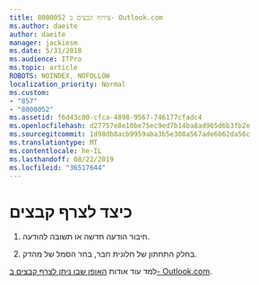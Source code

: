 ```yaml
---
title: 8000052 צירוף קבצים ב- Outlook.com
ms.author: daeite
author: daeite
manager: jackiesm
ms.date: 5/31/2018
ms.audience: ITPro
ms.topic: article
ROBOTS: NOINDEX, NOFOLLOW
localization_priority: Normal
ms.custom:
- "857"
- "8000052"
ms.assetid: f6d43c80-cfca-4898-9567-746177cfadc4
ms.openlocfilehash: d27757e8e10be75ec9ed7b14ba8ad965d6b3fb2e
ms.sourcegitcommit: 1d98db8acb9959aba3b5e308a567ade6b62da56c
ms.translationtype: MT
ms.contentlocale: he-IL
ms.lasthandoff: 08/22/2019
ms.locfileid: "36517644"
---
```

# <a name="how-to-attach-files"></a>כיצד לצרף קבצים

1. חיבור הודעה חדשה או תשובה להודעה.

2. בחלק התחתון של חלונית חבר, בחר הסמל של מהדק.

למד עוד אודות [האופן שבו ניתן לצרף קבצים ב- Outlook.com](https://go.microsoft.com/fwlink/p/?linkid=2001702&amp;clcid=0x409).
  